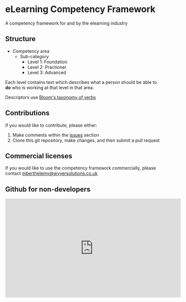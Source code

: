 # eLearning Competency Framework
A competency framework for and by the elearning industry

## Structure

- Competency area
  - Sub-category
    - Level 1: Foundation
    - Level 2: Practioner
    - Level 3: Advanced

Each level contains text which describes what a person should be able to **do** who is working at that level in that area.

Descriptors use [Bloom's taxonomy of verbs](https://tips.uark.edu/using-blooms-taxonomy/)

## Contributions

If you would like to contribute, please either:

1. Make comments within the [issues](https://github.com/Wyver-Solutions/_elearning-competencies/issues) section
2. Clone this git repository, make changes, and then submit a pull request

## Commercial licenses

If you would like to use the competency framework commercially, please contact mberthelemy@wvyersolutions.co.uk

## Github for non-developers

<iframe width="560" height="315" src="https://www.youtube.com/embed/9XhbYHcaT9k" frameborder="0" allow="accelerometer; autoplay; encrypted-media; gyroscope; picture-in-picture" allowfullscreen></iframe>
